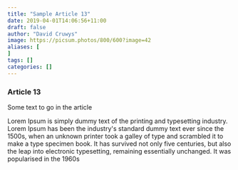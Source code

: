 ```yaml
---
title: "Sample Article 13"
date: 2019-04-01T14:06:56+11:00
draft: false
author: "David Cruwys"
image: https://picsum.photos/800/600?image=42
aliases: [
]
tags: []
categories: []
---
```



### Article 13

Some text to go in the article

Lorem Ipsum is simply dummy text of the printing and typesetting industry. Lorem Ipsum has been the industry's standard dummy text ever since the 1500s, when an unknown printer took a galley of type and scrambled it to make a type specimen book. It has survived not only five centuries, but also the leap into electronic typesetting, remaining essentially unchanged. It was popularised in the 1960s


